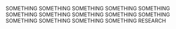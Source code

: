 SOMETHING SOMETHING SOMETHING SOMETHING SOMETHING SOMETHING SOMETHING SOMETHING SOMETHING SOMETHING SOMETHING SOMETHING SOMETHING SOMETHING RESEARCH
